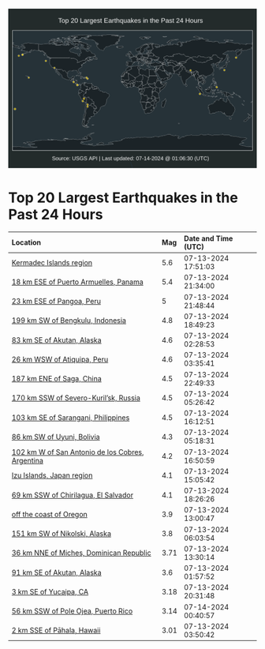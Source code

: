 ![Map](./map.png)

# Top 20 Largest Earthquakes in the Past 24 Hours

| Location | Mag | Date and Time (UTC) |
|:---|:---|:---|
| [Kermadec Islands region](https://earthquake.usgs.gov/earthquakes/eventpage/us7000mz34) | 5.6 | 07-13-2024 17:51:03 |
| [18 km ESE of Puerto Armuelles, Panama](https://earthquake.usgs.gov/earthquakes/eventpage/us7000mz45) | 5.4 | 07-13-2024 21:34:00 |
| [23 km ESE of Pangoa, Peru](https://earthquake.usgs.gov/earthquakes/eventpage/us7000mz47) | 5 | 07-13-2024 21:48:44 |
| [199 km SW of Bengkulu, Indonesia](https://earthquake.usgs.gov/earthquakes/eventpage/us7000mz3c) | 4.8 | 07-13-2024 18:49:23 |
| [83 km SE of Akutan, Alaska](https://earthquake.usgs.gov/earthquakes/eventpage/us7000mz02) | 4.6 | 07-13-2024 02:28:53 |
| [26 km WSW of Atiquipa, Peru](https://earthquake.usgs.gov/earthquakes/eventpage/us7000mz09) | 4.6 | 07-13-2024 03:35:41 |
| [187 km ENE of Saga, China](https://earthquake.usgs.gov/earthquakes/eventpage/us7000mz4d) | 4.5 | 07-13-2024 22:49:33 |
| [170 km SSW of Severo-Kuril’sk, Russia](https://earthquake.usgs.gov/earthquakes/eventpage/us7000mz0r) | 4.5 | 07-13-2024 05:26:42 |
| [103 km SE of Sarangani, Philippines](https://earthquake.usgs.gov/earthquakes/eventpage/us7000mz2t) | 4.5 | 07-13-2024 16:12:51 |
| [86 km SW of Uyuni, Bolivia](https://earthquake.usgs.gov/earthquakes/eventpage/us7000mz0p) | 4.3 | 07-13-2024 05:18:31 |
| [102 km W of San Antonio de los Cobres, Argentina](https://earthquake.usgs.gov/earthquakes/eventpage/us7000mz2x) | 4.2 | 07-13-2024 16:50:59 |
| [Izu Islands, Japan region](https://earthquake.usgs.gov/earthquakes/eventpage/us7000mz2k) | 4.1 | 07-13-2024 15:05:42 |
| [69 km SSW of Chirilagua, El Salvador](https://earthquake.usgs.gov/earthquakes/eventpage/us7000mz39) | 4.1 | 07-13-2024 18:26:26 |
| [off the coast of Oregon](https://earthquake.usgs.gov/earthquakes/eventpage/us7000mz27) | 3.9 | 07-13-2024 13:00:47 |
| [151 km SW of Nikolski, Alaska](https://earthquake.usgs.gov/earthquakes/eventpage/us7000mz14) | 3.8 | 07-13-2024 06:03:54 |
| [36 km NNE of Miches, Dominican Republic](https://earthquake.usgs.gov/earthquakes/eventpage/pr2024195000) | 3.71 | 07-13-2024 13:30:14 |
| [91 km SE of Akutan, Alaska](https://earthquake.usgs.gov/earthquakes/eventpage/us7000myzy) | 3.6 | 07-13-2024 01:57:52 |
| [3 km SE of Yucaipa, CA](https://earthquake.usgs.gov/earthquakes/eventpage/ci40658695) | 3.18 | 07-13-2024 20:31:48 |
| [56 km SSW of Pole Ojea, Puerto Rico](https://earthquake.usgs.gov/earthquakes/eventpage/pr71455338) | 3.14 | 07-14-2024 00:40:57 |
| [2 km SSE of Pāhala, Hawaii](https://earthquake.usgs.gov/earthquakes/eventpage/hv74331556) | 3.01 | 07-13-2024 03:50:42 |
